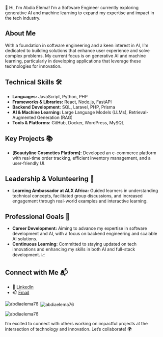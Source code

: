 
👋 Hi, I'm Abdia Elema! I’m a Software Engineer currently exploring generative AI and machine learning to expand my expertise and impact in the tech industry.
## About Me
With a foundation in software engineering and a keen interest in AI, I’m dedicated to building solutions that enhance user experience and solve complex problems. My current focus is on generative AI and machine learning, particularly in developing applications that leverage these technologies for innovation.

## Technical Skills 🛠️
- **Languages:** JavaScript, Python, PHP
- **Frameworks & Libraries:** React, Node.js, FastAPI
- **Backend Development:** SQL, Laravel, PHP, Prisma
- **AI & Machine Learning:** Large Language Models (LLMs), Retrieval-Augmented Generation (RAG)
- **Tools & Platforms:** GitHub, Docker, WordPress, MySQL

## Key Projects 📚
- **[Beautyline Cosmetics Platform]:** Developed an e-commerce platform with real-time order tracking, efficient inventory management, and a user-friendly UI.

## Leadership & Volunteering 🌟
- **Learning Ambassador at ALX Africa:** Guided learners in understanding technical concepts, facilitated group discussions, and increased engagement through real-world examples and interactive learning.

## Professional Goals 🚀
- **Career Development:** Aiming to advance my expertise in software development and AI, with a focus on backend engineering and scalable AI solutions.
- **Continuous Learning:** Committed to staying updated on tech innovations and enhancing my skills in both AI and full-stack development. 📈

## Connect with Me 📬
- 🔗 [LinkedIn](https://linkedin.com/in/abdiaelema)
- 📫 [Email](mailto:gababoabdiaelema@gmail.com)

<p><img align="left" src="https://github-readme-stats.vercel.app/api/top-langs?username=abdiaelema76&show_icons=true&locale=en&layout=compact" alt="abdiaelema76" /></p>

<p>&nbsp;<img align="center" src="https://github-readme-stats.vercel.app/api?username=abdiaelema76&show_icons=true&locale=en" alt="abdiaelema76" /></p>

<p><img align="center" src="https://github-readme-streak-stats.herokuapp.com/?user=abdiaelema76&" alt="abdiaelema76" /></p>

I’m excited to connect with others working on impactful projects at the intersection of technology and innovation. Let’s collaborate! 🌍

